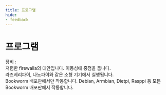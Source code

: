 ```yaml
---
title: 프로그램
hide:
- feedback
---
```


# 프로그램

장비 : <br/>
저렴한 firewalla의 대안입니다. 이동성에 중점을 둡니다. <br/>
라즈베리파이, 나노파이와 같은 소형 기기에서 실행됩니다. <br/>
Bookworm 배포판에서만 작동합니다. Debian, Armbian, Dietpi, Rasppi 등 모든 Bookworm 배포판에서 작동합니다. <br/>